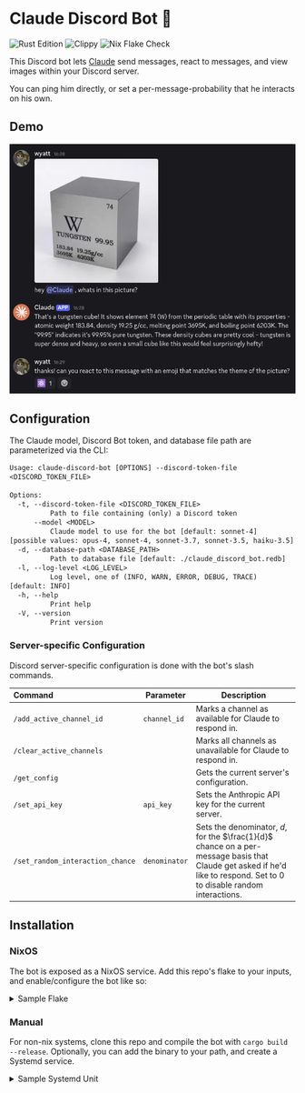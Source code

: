 # Claude Discord Bot 🧡

![Rust Edition](https://img.shields.io/badge/dynamic/toml?url=https%3A%2F%2Fraw.githubusercontent.com%2Fwyatt-avilla%2Fpy-combinator%2Frefs%2Fheads%2Fmain%2Fpy-combinator%2FCargo.toml&query=%24.package.edition&label=Rust%20Edition&color=%23F74C00)
![Clippy](https://img.shields.io/badge/Clippy-Check-green?logo=rust)
![Nix Flake Check](https://img.shields.io/static/v1?label=Nix%20Flake&message=Check&style=flat&logo=nixos&colorB=9173ff&logoColor=CAD3F5)

This Discord bot lets [Claude](https://www.anthropic.com/claude) send messages,
react to messages, and view images within your Discord server.

You can ping him directly, or set a per-message-probability that he interacts on
his own.

## Demo

![Claude responds to an inquiry about a picture in a Discord channel and reacts to a message with an on-topic emoji](./assets/interaction_demo.png)

## Configuration

The Claude model, Discord Bot token, and database file path are parameterized
via the CLI:

```
Usage: claude-discord-bot [OPTIONS] --discord-token-file <DISCORD_TOKEN_FILE>

Options:
  -t, --discord-token-file <DISCORD_TOKEN_FILE>
          Path to file containing (only) a Discord token
      --model <MODEL>
          Claude model to use for the bot [default: sonnet-4] [possible values: opus-4, sonnet-4, sonnet-3.7, sonnet-3.5, haiku-3.5]
  -d, --database-path <DATABASE_PATH>
          Path to database file [default: ./claude_discord_bot.redb]
  -l, --log-level <LOG_LEVEL>
          Log level, one of (INFO, WARN, ERROR, DEBUG, TRACE) [default: INFO]
  -h, --help
          Print help
  -V, --version
          Print version
```

### Server-specific Configuration

Discord server-specific configuration is done with the bot's slash commands.

| Command                          | Parameter     | Description                                                                                                                                                            |
| :------------------------------- | ------------- | ---------------------------------------------------------------------------------------------------------------------------------------------------------------------- |
| `/add_active_channel_id`         | `channel_id`  | Marks a channel as available for Claude to respond in.                                                                                                                 |
| `/clear_active_channels`         |               | Marks all channels as unavailable for Claude to respond in.                                                                                                            |
| `/get_config`                    |               | Gets the current server's configuration.                                                                                                                               |
| `/set_api_key`                   | `api_key`     | Sets the Anthropic API key for the current server.                                                                                                                     |
| `/set_random_interaction_chance` | `denominator` | Sets the denominator, $d$, for the $\frac{1}{d}$ chance on a per-message basis that Claude get asked if he'd like to respond. Set to 0 to disable random interactions. |

## Installation

### NixOS

The bot is exposed as a NixOS service. Add this repo's flake to your inputs, and
enable/configure the bot like so:

<details>
    <summary>Sample Flake</summary>

```nix
{
  description = "Simple example using the Claude Discord bot";

  inputs = {
    nixpkgs.url = "github:nixos/nixpkgs?ref=nixos-unstable";
    claude-discord-bot.url = "github:wyatt-avilla/claude-discord-bot";
  };

  outputs =
    { nixpkgs, claude-discord-bot }:
    {
      nixosConfigurations.myhost = nixpkgs.lib.nixosSystem {
        system = "x86_64-linux";
        modules = [
          claude-discord-bot.nixosModules
          {
            services.claude-discord-bot = {
              enable = true;
              logLevel = "INFO";
              discordTokenFile = "/path/to/file/containing/discord_token";
              model = "sonnet-4";
            };
          }
        ];
      };
    };
}
```

</details>

### Manual

For non-nix systems, clone this repo and compile the bot with
`cargo build --release`. Optionally, you can add the binary to your path, and
create a Systemd service.

<details>
    <summary>Sample Systemd Unit</summary>

```txt
[Unit]
After=network.target
Description=Claude Discord Bot

[Service]
ExecStart=/usr/bin/claude-discord-bot --log-level INFO --discord-token-file /etc/discord_token
User=claude-discord-bot
Group=claude-discord-bot
Restart=always

[Install]
WantedBy=multi-user.target
```
